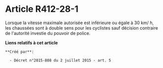 # Article R412-28-1

Lorsque la vitesse maximale autorisée est inférieure ou égale à 30 km/ h, les chaussées sont à double sens pour les cyclistes
sauf décision contraire de l'autorité investie du pouvoir de police.

**Liens relatifs à cet article**

	**Créé par**:

	  - Décret n°2015-808 du 2 juillet 2015 - art. 5
